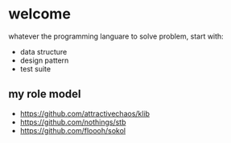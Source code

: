 # welcome

whatever the programming languare to solve problem, start with:

- data structure
- design pattern
- test suite

## my role model

- https://github.com/attractivechaos/klib
- https://github.com/nothings/stb
- https://github.com/floooh/sokol
